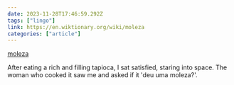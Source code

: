 ```yaml
---
date: 2023-11-28T17:46:59.292Z
tags: ["lingo"]
link: https://en.wiktionary.org/wiki/moleza
categories: ["article"]
---
```

[moleza](https://en.wiktionary.org/wiki/moleza)

After eating a rich and filling tapioca, I sat satisfied, staring into space. The woman who cooked it saw me and asked if it 'deu uma moleza?'.

